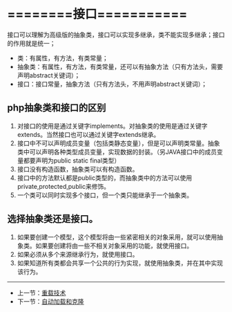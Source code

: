 # ========接口===========
接口可以理解为高级版的抽象类，接口可以实现多继承，类不能实现多继承；接口的作用就是统一；
- 类：有属性，有方法，有类常量；
- 抽象类：有属性，有方法，有类常量，还可以有抽象方法（只有方法头，需要声明abstract关键词）；
- 接口：接口常量，抽象方法（只有方法头，不用声明abstract关键词）；

## php抽象类和接口的区别
1. 对接口的使用是通过关键字implements。对抽象类的使用是通过关键字extends。当然接口也可以通过关键字extends继承。
1. 接口中不可以声明成员变量（包括类静态变量），但是可以声明类常量。抽象类中可以声明各种类型成员变量，实现数据的封装。（另JAVA接口中的成员变量都要声明为public static final类型）
1. 接口没有构造函数，抽象类可以有构造函数。
1. 接口中的方法默认都是public类型的，而抽象类中的方法可以使用private,protected,public来修饰。
1. 一个类可以同时实现多个接口，但一个类只能继承于一个抽象类。
## 选择抽象类还是接口。
1. 如果要创建一个模型，这个模型将由一些紧密相关的对象采用，就可以使用抽象类。如果要创建将由一些不相关对象采用的功能，就使用接口。
1. 如果必须从多个来源继承行为，就使用接口。
1. 如果知道所有类都会共享一个公共的行为实现，就使用抽象类，并在其中实现该行为。

---
- 上一节：[重载技术](06.md)
- 下一节：[自动加载和克隆](08.md)